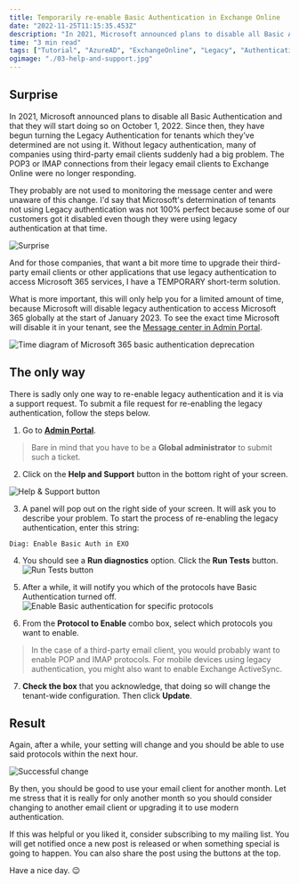 ```yaml
---
title: Temporarily re-enable Basic Authentication in Exchange Online
date: "2022-11-25T11:15:35.453Z"
description: "In 2021, Microsoft announced plans to disable all Basic Authentication and that they will start doing so at October 1, 2022.  Since then, they have begun turning it off for ..."
time: "3 min read"
tags: ["Tutorial", "AzureAD", "ExchangeOnline", "Legacy", "Authentication"]
ogimage: "./03-help-and-support.jpg"
---
```


## Surprise

In 2021, Microsoft announced plans to disable all Basic Authentication and that they will start doing so on October 1, 2022.  Since then, they have begun turning the Legacy Authentication for tenants which they’ve determined are not using it. Without legacy authentication, many of companies using third-party email clients suddenly had a big problem. The POP3 or IMAP connections from their legacy email clients to Exchange Online were no longer responding.

They probably are not used to monitoring the message center and were unaware of this change. I'd say that Microsoft's determination of tenants not using Legacy authentication was not 100% perfect because some of our customers got it disabled even though they were using legacy authentication at that time.

![Surprise](./01-surprise.png)

And for those companies, that want a bit more time to upgrade their third-party email clients or other applications that use legacy authentication to access Microsoft 365 services, I have a TEMPORARY short-term solution.

What is more important, this will only help you for a limited amount of time, because Microsoft will disable legacy authentication to access Microsoft 365 globally at the start of January 2023. To see the exact time Microsoft will disable it in your tenant, see the [Message center in Admin Portal](https://admin.microsoft.com/Adminportal/Home#/MessageCenter).

![Time diagram of Microsoft 365 basic authentication deprecation](./02-diagram.png)

## The only way

There is sadly only one way to re-enable legacy authentication and it is via a support request. To submit a file request for re-enabling the legacy authentication, follow the steps below.

1) Go to [**Admin Portal**](https://admin.microsoft.com/).

> Bare in mind that you have to be a **Global administrator** to submit such a ticket.

2) Click on the **Help and Support** button in the bottom right of your screen.

![Help & Support button](03-help-and-support.jpg)

3) A panel will pop out on the right side of your screen. It will ask you to describe your problem. To start the process of re-enabling the legacy authentication, enter this string:
```
Diag: Enable Basic Auth in EXO
```
4) You should see a **Run diagnostics** option. Click the **Run Tests** button.
![Run Tests button](./04-run-tests.png)

5) After a while, it will notify you which of the protocols have Basic Authentication turned off.
![Enable Basic authentication for specific protocols](./05-enable-protocols.png)

6) From the **Protocol to Enable** combo box, select which protocols you want to enable. 

> In the case of a third-party email client, you would probably want to enable POP and IMAP protocols. For mobile devices using legacy authentication, you might also want to enable Exchange ActiveSync.

7) **Check the box** that you acknowledge, that doing so will change the tenant-wide configuration. Then click **Update**.

## Result

Again, after a while, your setting will change and you should be able to use said protocols within the next hour.

![Successful change](./06-success.png)

By then, you should be good to use your email client for another month. Let me stress that it is really for only another month so you should consider changing to another email client or upgrading it to use modern authentication.

If this was helpful or you liked it, consider subscribing to my mailing list. You will get notified once a new post is released or when something special is going to happen. You can also share the post using the buttons at the top.

Have a nice day. 😉